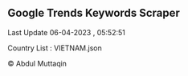 

## Google Trends Keywords Scraper 
 
Last Update 06-04-2023 , 05:52:51

Country List :
VIETNAM.json



© Abdul Muttaqin 
